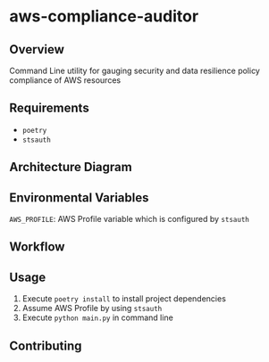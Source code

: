 # aws-compliance-auditor

## Overview

Command Line utility for gauging security and data resilience policy compliance of AWS resources

## Requirements
- `poetry`
- `stsauth`

## Architecture Diagram

<link to lucid chart(s)>

## Environmental Variables
`AWS_PROFILE`: AWS Profile variable which is configured by `stsauth`

## Workflow

## Usage

1. Execute `poetry install` to install project dependencies
2. Assume AWS Profile by using `stsauth`
3. Execute `python main.py` in command line

## Contributing

<how to contribute>